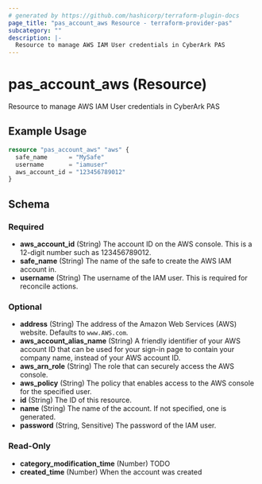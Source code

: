 ```yaml
---
# generated by https://github.com/hashicorp/terraform-plugin-docs
page_title: "pas_account_aws Resource - terraform-provider-pas"
subcategory: ""
description: |-
  Resource to manage AWS IAM User credentials in CyberArk PAS
---
```


# pas_account_aws (Resource)

Resource to manage AWS IAM User credentials in CyberArk PAS

## Example Usage

```terraform
resource "pas_account_aws" "aws" {
  safe_name      = "MySafe"
  username       = "iamuser"
  aws_account_id = "123456789012"
}
```

<!-- schema generated by tfplugindocs -->
## Schema

### Required

- **aws_account_id** (String) The account ID on the AWS console. This is a 12-digit number such as 123456789012.
- **safe_name** (String) The name of the safe to create the AWS IAM account in.
- **username** (String) The username of the IAM user. This is required for reconcile actions.

### Optional

- **address** (String) The address of the Amazon Web Services (AWS) website. Defaults to `www.AWS.com`.
- **aws_account_alias_name** (String) A friendly identifier of your AWS account ID that can be used for your sign-in page to contain your company name, instead of your AWS account ID.
- **aws_arn_role** (String) The role that can securely access the AWS console.
- **aws_policy** (String) The policy that enables access to the AWS console for the specified user.
- **id** (String) The ID of this resource.
- **name** (String) The name of the account. If not specified, one is generated.
- **password** (String, Sensitive) The password of the IAM user.

### Read-Only

- **category_modification_time** (Number) TODO
- **created_time** (Number) When the account was created


